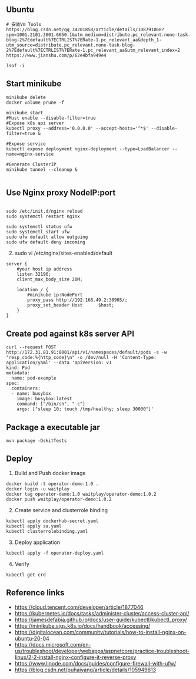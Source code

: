 ## Ubuntu
```
# 安装Vm Tools
https://blog.csdn.net/qq_34201858/article/details/108791068?spm=1001.2101.3001.6650.1&utm_medium=distribute.pc_relevant.none-task-blog-2%7Edefault%7ECTRLIST%7ERate-1.pc_relevant_aa&depth_1-utm_source=distribute.pc_relevant.none-task-blog-2%7Edefault%7ECTRLIST%7ERate-1.pc_relevant_aa&utm_relevant_index=2
https://www.jianshu.com/p/62e4bfa949e4

lsof -i
```


## Start minikube 
```
minikube delete
docker volume prune -f

minikube start
#Must enable --disable-filter=true
#Expose k8s api server
kubectl proxy --address='0.0.0.0' --accept-hosts='^*$' --disable-filter=true &

#Expose service
kubectl expose deployment nginx-deployment --type=LoadBalancer --name=nginx-service

#Generate ClusterIP
minikube tunnel --cleanup &


```

## Use Nginx proxy NodeIP:port
```

sudo /etc/init.d/nginx reload
sudo systemctl restart nginx

sudo systemctl status ufw
sudo systemctl start ufw
sudo ufw default allow outgoing
sudo ufw default deny incoming

```
2. sudo vi /etc/nginx/sites-enabled/default
```
server {
    #your host ip address
    listen 32196;
    client_max_body_size 20M;
      
    location / {
        #minikube ip:NodePort
        proxy_pass http://192.168.49.2:38905/;
        proxy_set_header Host      $host;
    }
}

```

## Create pod against k8s server API
```
curl --request POST http://172.31.81.91:8001/api/v1/namespaces/default/pods -s -w "resp_code:%{http_code}\n" -o /dev/null -H 'Content-Type: application/yaml' --data 'apiVersion: v1
kind: Pod
metadata:
  name: pod-example
spec:
  containers:
  - name: busybox
    image: busybox:latest
    command: ["/bin/sh", "-c"]
    args: ["sleep 10; touch /tmp/healthy; sleep 30000"]'
```

## Package a executable jar
```
mvn package -DskitTests
```

## Deploy
1. Build and Push docker image
```
docker build -t operator-demo:1.0 .
docker login -u waitplay
docker tag operator-demo:1.0 waitplay/operator-demo:1.0.2
docker push waitplay/operator-demo:1.0.2
```
2. Create service and clusterrole binding
```
kubectl apply dockerhub-secret.yaml
kubectl apply sa.yaml
kubectl clusterrolebinding.yaml
```
3. Deploy application

```
kubectl apply -f operator-deploy.yaml
```
4. Verify

```
kubectl get crd 
```

## Reference links
- https://cloud.tencent.com/developer/article/1877046
- https://kubernetes.io/docs/tasks/administer-cluster/access-cluster-api/
- https://jamesdefabia.github.io/docs/user-guide/kubectl/kubectl_proxy/
- https://minikube.sigs.k8s.io/docs/handbook/accessing/
- https://digitalocean.com/community/tutorials/how-to-install-nginx-on-ubuntu-20-04
- https://docs.microsoft.com/en-us/troubleshoot/developer/webapps/aspnetcore/practice-troubleshoot-linux/2-2-install-nginx-configure-it-reverse-proxy
- https://www.linode.com/docs/guides/configure-firewall-with-ufw/
- https://blog.csdn.net/puhaiyang/article/details/105949613